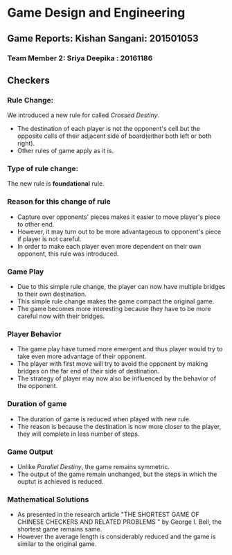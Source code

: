 
# Game Design and Engineering

## Game Reports: Kishan Sangani: 201501053
### Team Member 2: Sriya Deepika : 20161186

## Checkers

### Rule Change:

We introduced a new rule for called _Crossed Destiny_.

- The destination of each player is not the opponent's cell but the opposite cells of their adjacent side of board(either both left or both right).
- Other rules of game apply as it is.

### Type of rule change:

The new rule is **foundational** rule.

### Reason for this change of rule

- Capture over opponents' pieces makes it easier to move player's piece to other end.
- However, it may turn out to be more advantageous to opponent's piece if player is not careful.
- In order to make each player even more dependent on their own opponent, this rule was introduced.

### Game Play
- Due to this simple rule change, the player can now have multiple bridges to their own destination.
- This simple rule change makes the game compact the original game.
- The game becomes more interesting because they have to be more careful now with their bridges.

### Player Behavior
- The game play have turned more emergent and thus player would try to take even more advantage of their opponent.
- The player with first move will try to avoid the opponent by making bridges on the far end of their side of destination.
- The strategy of player may now also be influenced by the behavior of the opponent.

### Duration of game
- The duration of game is reduced when played with new rule.
- The reason is because the destination is now more closer to the player, they will complete in less number of steps.

### Game Output
- Unlike _Parallel Destiny_, the game remains symmetric.
- The output of the game remain unchanged, but the steps in which the ouptut is achieved is reduced.

### Mathematical Solutions
- As presented in the research article "THE SHORTEST GAME OF CHINESE CHECKERS AND RELATED PROBLEMS
" by George I. Bell, the shortest game remains same.
- However the average length is considerably reduced and the game is similar to the original game.
